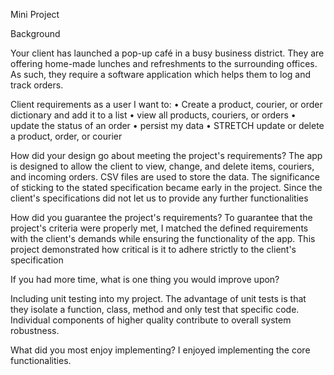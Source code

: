 Mini Project

Background

Your client has launched a pop-up café in a busy business district. They
are offering home-made lunches and refreshments to the surrounding
offices. As such, they require a software application which helps them to
log and track orders.


Client requirements as a user I want to: 
• Create a product, courier, or order dictionary and add it to a list •
view all products, couriers, or orders • 
update the status of an order 
• persist my data • 
STRETCH update or delete a product, order, or courier

How did your design go about meeting the project's requirements?
The app is designed to allow the client to view, change, and delete items, couriers, and incoming orders. CSV files are used to store the data. The significance of sticking to the stated specification became early in the project. Since the client's specifications did not let us to provide any further functionalities


How did you guarantee the project's requirements?
To guarantee that the project's criteria were properly met, I matched the defined requirements with the client's demands while ensuring the functionality of the app. This project demonstrated how critical is it to adhere strictly to the client's specification


If you had more time, what is one thing you would improve upon?

Including unit testing into my project. The advantage of unit tests is that they isolate a function, class, method and only test that specific code. Individual components of higher quality contribute to overall system robustness.

What did you most enjoy implementing?
I enjoyed implementing the core functionalities. 
